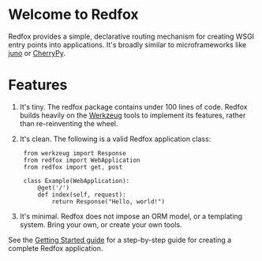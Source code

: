 # Welcome to Redfox

Redfox provides a simple, declarative routing mechanism for creating WSGI
entry points into applications. It's broadly similar to microframeworks like
[juno](https://github.com/breily/juno) or [CherryPy](http://www.cherrypy.org).

# Features

1. It's tiny. The redfox package contains under 100 lines of code. Redfox
    builds heavily on the [Werkzeug](http://werkzeug.pocoo.org) tools to implement
    its features, rather than re-reinventing the wheel.
2. It's clean. The following is a valid Redfox application class:

        from werkzeug import Response
        from redfox import WebApplication
        from redfox import get, post

        class Example(WebApplication):
            @get('/')
            def index(self, request):
                return Response("Hello, world!")

3. It's minimal. Redfox does not impose an ORM model, or a templating system.
Bring your own, or create your own tools.

See the [Getting Started
guide](https://github.com/ojacobson/redfox/wiki/GettingStarted) for a
step-by-step guide for creating a complete Redfox application.
